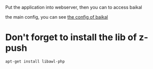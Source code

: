 Put the application into webserver, then you can to access baikal

the main config, you can see [the config of baikal](https://github.com/jeromeschneider/Baikal/blob/master/INSTALL.md)

Don't forget to install the lib of z-push 
===============

```
apt-get install libawl-php
```

